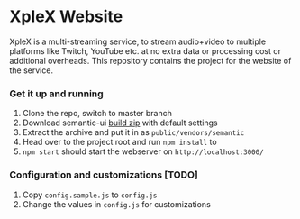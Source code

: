 # XpleX Website

XpleX is a multi-streaming service, to stream audio+video to multiple platforms like Twitch, YouTube etc. at no extra data or processing cost or additional overheads. This repository contains the project for the website of the service.

### Get it up and running
1. Clone the repo, switch to master branch
2. Download semantic-ui [build zip](https://github.com/Semantic-Org/Semantic-UI-CSS/archive/master.zip) with default settings
3. Extract the archive and put it in as `public/vendors/semantic`
4. Head over to the project root and run `npm install` to 
5. `npm start` should start the webserver on `http://localhost:3000/`

### Configuration and customizations [TODO]
1. Copy `config.sample.js` to `config.js`
2. Change the values in `config.js` for customizations
